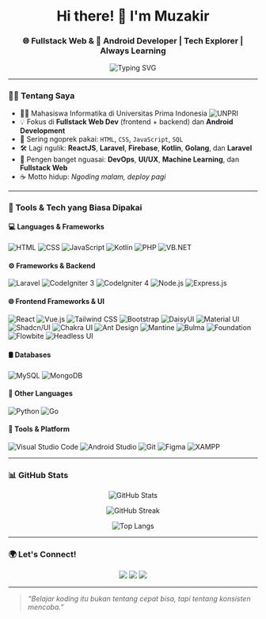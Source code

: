 <h1 align="center">Hi there! 👋 I'm Muzakir</h1>
<h3 align="center">🌐 Fullstack Web & 📱 Android Developer | Tech Explorer | Always Learning</h3>

<p align="center">
  <img src="https://readme-typing-svg.demolab.com?font=Fira+Code&weight=500&size=20&pause=1000&center=true&vCenter=true&width=500&lines=Welcome+to+my+GitHub+Profile!;I+love+to+build+cool+things+with+code.;FFullstack+Web+%2B+Android+are+my+playgrounds." alt="Typing SVG" />
</p>

---

### 🙋‍♂️ Tentang Saya

- 👨‍🎓 Mahasiswa Informatika di Universitas Prima Indonesia ![UNPRI](https://unprimdn.ac.id/assets/public/general/logo-white.png)
- 💡 Fokus di **Fullstack Web Dev** (frontend + backend) dan **Android Development**
- 🚀 Sering ngoprek pakai: `HTML`, `CSS`, `JavaScript`,  `SQL`
- 🛠️ Lagi ngulik: **ReactJS**, **Laravel**,  **Firebase**, **Kotlin**, **Golang**, dan **Laravel**
- 🧠 Pengen banget nguasai: **DevOps**, **UI/UX**,  **Machine Learning**, dan **Fullstack Web**
- ☕ Motto hidup: *Ngoding malam, deploy pagi*

---

### 🔧 Tools & Tech yang Biasa Dipakai

#### 💻 Languages & Frameworks
![HTML](https://img.shields.io/badge/HTML5-E34F26?style=flat&logo=html5&logoColor=white)
![CSS](https://img.shields.io/badge/CSS3-1572B6?style=flat&logo=css3&logoColor=white)
![JavaScript](https://img.shields.io/badge/JavaScript-F7DF1E?style=flat&logo=javascript&logoColor=black)
![Kotlin](https://img.shields.io/badge/Kotlin-7F52FF?style=flat&logo=kotlin&logoColor=white)
![PHP](https://img.shields.io/badge/PHP-777BB4?style=flat&logo=php&logoColor=white)
![VB.NET](https://img.shields.io/badge/VB.NET-512BD4?style=flat&logo=.net&logoColor=white)

#### ⚙️ Frameworks & Backend
![Laravel](https://img.shields.io/badge/Laravel-FF2D20?style=flat&logo=laravel&logoColor=white)
![CodeIgniter 3](https://img.shields.io/badge/CodeIgniter%203-EF4223?style=flat&logo=codeigniter&logoColor=white)
![CodeIgniter 4](https://img.shields.io/badge/CodeIgniter%204-DD4814?style=flat&logo=codeigniter&logoColor=white)
![Node.js](https://img.shields.io/badge/Node.js-339933?style=flat&logo=node.js&logoColor=white)
![Express.js](https://img.shields.io/badge/Express.js-000000?style=flat&logo=express&logoColor=white)

#### 🌐 Frontend Frameworks & UI
![React](https://img.shields.io/badge/React-61DAFB?style=flat&logo=react&logoColor=black)
![Vue.js](https://img.shields.io/badge/Vue.js-4FC08D?style=flat&logo=vue.js&logoColor=white)
![Tailwind CSS](https://img.shields.io/badge/Tailwind_CSS-38B2AC?style=flat&logo=tailwind-css&logoColor=white)
![Bootstrap](https://img.shields.io/badge/Bootstrap-7952B3?style=flat&logo=bootstrap&logoColor=white)
![DaisyUI](https://img.shields.io/badge/DaisyUI-5A0EF8?style=flat&logo=daisyui&logoColor=white)
![Material UI](https://img.shields.io/badge/Material_UI-0081CB?style=flat&logo=mui&logoColor=white)
![Shadcn/UI](https://img.shields.io/badge/shadcn/ui-000000?style=flat&logo=shadcnui&logoColor=white)
![Chakra UI](https://img.shields.io/badge/Chakra_UI-319795?style=flat&logo=chakraui&logoColor=white)
![Ant Design](https://img.shields.io/badge/Ant_Design-0170FE?style=flat&logo=antdesign&logoColor=white)
![Mantine](https://img.shields.io/badge/Mantine-339AF0?style=flat&logo=mantine&logoColor=white)
![Bulma](https://img.shields.io/badge/Bulma-00D1B2?style=flat&logo=bulma&logoColor=white)
![Foundation](https://img.shields.io/badge/Foundation-0A0A0A?style=flat&logo=foundation&logoColor=white)
![Flowbite](https://img.shields.io/badge/Flowbite-38B2AC?style=flat&logo=flowbite&logoColor=white)
![Headless UI](https://img.shields.io/badge/Headless_UI-000000?style=flat&logo=headlessui&logoColor=white)


#### 🛢️ Databases
![MySQL](https://img.shields.io/badge/MySQL-4479A1?style=flat&logo=mysql&logoColor=white)
![MongoDB](https://img.shields.io/badge/MongoDB-47A248?style=flat&logo=mongodb&logoColor=white)

#### 🐍 Other Languages
![Python](https://img.shields.io/badge/Python-3776AB?style=flat&logo=python&logoColor=white)
![Go](https://img.shields.io/badge/Go-00ADD8?style=flat&logo=go&logoColor=white)


#### 🧰 Tools & Platform
![Visual Studio Code](https://img.shields.io/badge/VS%20Code-007ACC?style=flat&logo=visual-studio-code&logoColor=white)
![Android Studio](https://img.shields.io/badge/Android%20Studio-3DDC84?style=flat&logo=android-studio&logoColor=white)
![Git](https://img.shields.io/badge/Git-F05032?style=flat&logo=git&logoColor=white)
![Figma](https://img.shields.io/badge/Figma-F24E1E?style=flat&logo=figma&logoColor=white)
![XAMPP](https://img.shields.io/badge/XAMPP-FB7A24?style=flat&logo=xampp&logoColor=white)

---

### 📊 GitHub Stats

<p align="center">
  <img src="https://github-readme-stats.vercel.app/api?username=CYkir&show_icons=true&theme=radical" alt="GitHub Stats" />
</p>
<p align="center">
  <img src="https://streak-stats.demolab.com?user=CYkir&theme=radical" alt="GitHub Streak" />
</p>
<p align="center">
  <img src="https://github-readme-stats.vercel.app/api/top-langs/?username=CYkir&layout=compact&theme=radical" alt="Top Langs" />
</p>

---

### 🌍 Let's Connect!

<p align="center">
  <a href="mailto:mvzakiir@gmail.com"><img src="https://img.shields.io/badge/Email-D14836?style=flat&logo=gmail&logoColor=white"/></a>
  <a href="https://www.linkedin.com/in/muzakir-66818229b/"><img src="https://img.shields.io/badge/LinkedIn-0077B5?style=flat&logo=linkedin&logoColor=white"/></a>
  <a href="https://wa.me/6282274307291"><img src="https://img.shields.io/badge/WhatsApp-25D366?style=flat&logo=whatsapp&logoColor=white"/></a>
</p>

---

> *“Belajar koding itu bukan tentang cepat bisa, tapi tentang konsisten mencoba.”*




